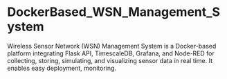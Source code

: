 # DockerBased_WSN_Management_System
Wireless Sensor Network (WSN) Management System is a Docker-based platform integrating Flask API, TimescaleDB, Grafana, and Node-RED for collecting, storing, simulating, and visualizing sensor data in real time. It enables easy deployment, monitoring.
